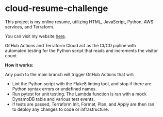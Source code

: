 # cloud-resume-challenge
This project is my online resume, utilizing HTML, JavaScript, Python, AWS services, and Terraform. 

You can visit my website [here](https://www.judekaney.com).

GitHub Actions and Terraform Cloud act as the CI/CD pipline with automated testing for the Python script that reads and increments the visitor count. 

**How it works:**

Any push to the main branch will trigger GitHub Actions that will:
* Lint the Python script with the Flake8 linting tool, and stop if there are Python syntax errors or undefined names. 
* Run pytest for unit testing. The Lambda function is ran with a mock DynamoDB table and various test events.
* If tests are passed, Terraform Init, Format, Plan, and Apply are then ran to deploy any changes to code or infrastructure. 
